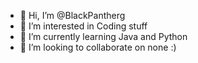 - 👋 Hi, I’m @BlackPantherg
- 👀 I’m interested in Coding stuff
- 🌱 I’m currently learning Java and Python 
- 💞️ I’m looking to collaborate on none :)
